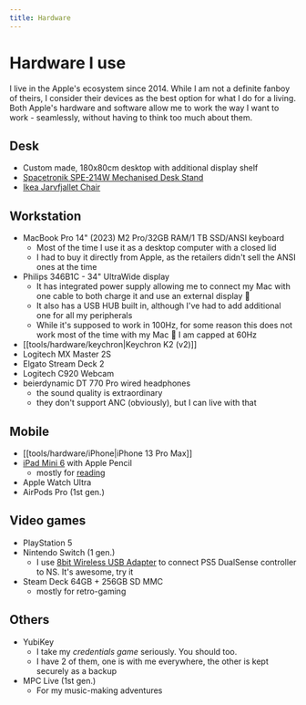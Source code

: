 ```yaml
---
title: Hardware
---
```


# Hardware I use

I live in the Apple's ecosystem since 2014. While I am not a definite fanboy of theirs, I consider their devices as the best option for what I do for a living. Both Apple's hardware and software allow me to work the way I want to work - seamlessly, without having to think too much about them.

## Desk

- Custom made, 180x80cm desktop with additional display shelf
- [Spacetronik SPE-214W Mechanised Desk Stand](https://shop.spacetronik.eu/elektryczny-stelaz-biurkowy-spacetronik-spe-214w)
- [Ikea Jarvfjallet Chair](https://www.ikea.com/pl/pl/p/jaervfjaellet-krzeslo-biurowe-z-podlokietnikami-glose-czarny-80510639/)

## Workstation

- MacBook Pro 14" (2023) M2 Pro/32GB RAM/1 TB SSD/ANSI keyboard
  - Most of the time I use it as a desktop computer with a closed lid
  - I had to buy it directly from Apple, as the retailers didn't sell the ANSI ones at the time
- Philips 346B1C - 34" UltraWide display
  - It has integrated power supply allowing me to connect my Mac with one cable to both charge it and use an external display 💪
  - It also has a USB HUB built in, although I've had to add additional one for all my peripherals
  - While it's supposed to work in 100Hz, for some reason this does not work most of the time with my Mac 🤔 I am capped at 60Hz
- [[tools/hardware/keychron|Keychron K2 (v2)]]
- Logitech MX Master 2S
- Elgato Stream Deck 2
- Logitech C920 Webcam
- beierdynamic DT 770 Pro wired headphones
  - the sound quality is extraordinary
  - they don't support ANC (obviously), but I can live with that

## Mobile

- [[tools/hardware/iPhone|iPhone 13 Pro Max]]
- [iPad Mini 6](Tools/hardware/ipad.md) with Apple Pencil
  - mostly for [reading](/Reading/how-I-read.md)
- Apple Watch Ultra
- AirPods Pro (1st gen.)

## Video games

- PlayStation 5
- Nintendo Switch (1 gen.)
  - I use [8bit Wireless USB Adapter](https://www.8bitdo.com/wireless-usb-adapter/) to connect PS5 DualSense controller to NS. It's awesome, try it
- Steam Deck 64GB + 256GB SD MMC
  - mostly for retro-gaming

## Others

- YubiKey
  - I take my _credentials game_ seriously. You should too.
  - I have 2 of them, one is with me everywhere, the other is kept securely as a backup
- MPC Live (1st gen.)
  - For my music-making adventures

